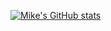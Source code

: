 [![Mike's GitHub stats](https://github-readme-stats.vercel.app/api?username=yanbasic&show_icons=true&theme=dracula)](https://github.com/anuraghazra/github-readme-stats)

<!--
**yanbasic/yanbasic** is a ✨ _special_ ✨ repository because its `README.md` (this file) appears on your GitHub profile.

Here are some ideas to get you started:

- 🔭 I’m currently working on ...
- 🌱 I’m currently learning ...
- 👯 I’m looking to collaborate on ...
- 🤔 I’m looking for help with ...
- 💬 Ask me about ...
- 📫 How to reach me: ...
- 😄 Pronouns: ...
- ⚡ Fun fact: ...
-->
